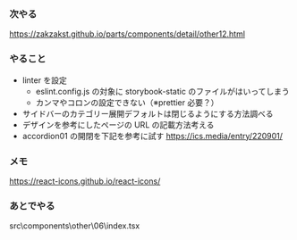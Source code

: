 ### 次やる

https://zakzakst.github.io/parts/components/detail/other12.html

### やること

- linter を設定
  - eslint.config.js の対象に storybook-static のファイルがはいってしまう
  - カンマやコロンの設定できない（※prettier 必要？）
- サイドバーのカテゴリー展開デフォルトは閉じるようにする方法調べる
- デザインを参考にしたページの URL の記載方法考える
- accordion01 の開閉を下記を参考に試す
  https://ics.media/entry/220901/

### メモ

https://react-icons.github.io/react-icons/

### あとでやる

src\components\other\06\index.tsx
